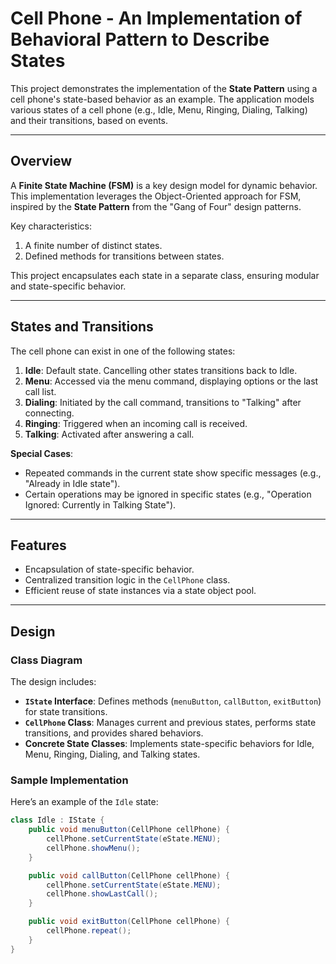 # Cell Phone - An Implementation of Behavioral Pattern to Describe States

This project demonstrates the implementation of the **State Pattern** using a cell phone's state-based behavior as an example. The application models various states of a cell phone (e.g., Idle, Menu, Ringing, Dialing, Talking) and their transitions, based on events.

---

## Overview

A **Finite State Machine (FSM)** is a key design model for dynamic behavior. This implementation leverages the Object-Oriented approach for FSM, inspired by the **State Pattern** from the "Gang of Four" design patterns. 

Key characteristics:
1. A finite number of distinct states.
2. Defined methods for transitions between states.

This project encapsulates each state in a separate class, ensuring modular and state-specific behavior.

---

## States and Transitions

The cell phone can exist in one of the following states:
1. **Idle**: Default state. Cancelling other states transitions back to Idle.
2. **Menu**: Accessed via the menu command, displaying options or the last call list.
3. **Dialing**: Initiated by the call command, transitions to "Talking" after connecting.
4. **Ringing**: Triggered when an incoming call is received.
5. **Talking**: Activated after answering a call.

**Special Cases**:
- Repeated commands in the current state show specific messages (e.g., "Already in Idle state").
- Certain operations may be ignored in specific states (e.g., "Operation Ignored: Currently in Talking State").

---

## Features

- Encapsulation of state-specific behavior.
- Centralized transition logic in the `CellPhone` class.
- Efficient reuse of state instances via a state object pool.

---

## Design

### Class Diagram
The design includes:
- **`IState` Interface**: Defines methods (`menuButton`, `callButton`, `exitButton`) for state transitions.
- **`CellPhone` Class**: Manages current and previous states, performs state transitions, and provides shared behaviors.
- **Concrete State Classes**: Implements state-specific behaviors for Idle, Menu, Ringing, Dialing, and Talking states.

### Sample Implementation
Here’s an example of the `Idle` state:
```csharp
class Idle : IState {
    public void menuButton(CellPhone cellPhone) {
        cellPhone.setCurrentState(eState.MENU);
        cellPhone.showMenu();
    }

    public void callButton(CellPhone cellPhone) {
        cellPhone.setCurrentState(eState.MENU);
        cellPhone.showLastCall();
    }

    public void exitButton(CellPhone cellPhone) { 
        cellPhone.repeat();
    }
}
